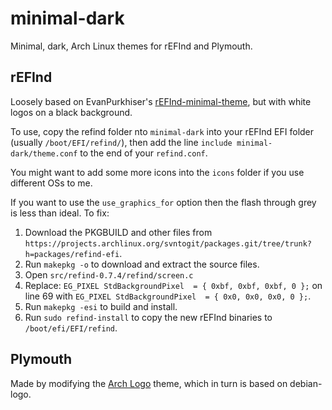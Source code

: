 minimal-dark
============
Minimal, dark, Arch Linux themes for rEFInd and Plymouth.

rEFInd
-------------------------
Loosely based on EvanPurkhiser's [rEFInd-minimal-theme](https://github.com/EvanPurkhiser/rEFInd-minimal-theme), but with white logos on a black background.

To use, copy the refind folder nto `minimal-dark` into your rEFInd EFI folder (usually `/boot/EFI/refind/`), then add the line `include minimal-dark/theme.conf` to the end of your `refind.conf`.

You might want to add some more icons into the `icons` folder if you use different OSs to me.

If you want to use the `use_graphics_for` option then the flash through grey is less than ideal. To fix:

1. Download the PKGBUILD and other files from `https://projects.archlinux.org/svntogit/packages.git/tree/trunk?h=packages/refind-efi`.
2. Run `makepkg -o` to download and extract the source files.
3. Open `src/refind-0.7.4/refind/screen.c`
4. Replace: `EG_PIXEL StdBackgroundPixel  = { 0xbf, 0xbf, 0xbf, 0 };` on line 69 with `EG_PIXEL StdBackgroundPixel  = { 0x0, 0x0, 0x0, 0 };`.
5. Run `makepkg -esi` to build and install.
6. Run `sudo refind-install` to copy the new rEFInd binaries to `/boot/efi/EFI/refind`.


Plymouth
-------------------------
Made by modifying the [Arch Logo](http://karlinux.deviantart.com/art/Arch-Logo-Plymouth-Theme-209553250) theme, which in turn is based on debian-logo.
